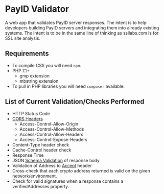 # PayID Validator
A web app that validates PayID server responses. The intent is to help developers building PayID servers and integrating them into already existing systems. The intent is to be in the same line of thinking as ssllabs.com is for SSL site analysis.

## Requirements
- To compile CSS you will need `npm`.
- PHP 7.1+
  - gmp extension
  - mbstring extension
- To pull in PHP libraries you will need `composer` available.

## List of Current Validation/Checks Performed
- HTTP Status Code
- [CORS Headers](https://docs.payid.org/payid-best-practices#set-cors-cross-origin-resource-sharing-headers)
  - Access-Control-Allow-Origin
  - Access-Control-Allow-Methods
  - Access-Control-Allow-Headers
  - Access-Control-Expose-Headers
- Content-Type header check
- Cache-Control header check
- Response Time
- JSON [Schema Validation](https://docs.payid.org/payid-interfaces) of response body
- Validation of Address to [Accept](https://docs.payid.org/payid-headers#request-headers) header
- Cross-check that each crypto address returned is valid on the given network/environment.
- Check for valid signatures when a response contains a verifiedAddresses property.